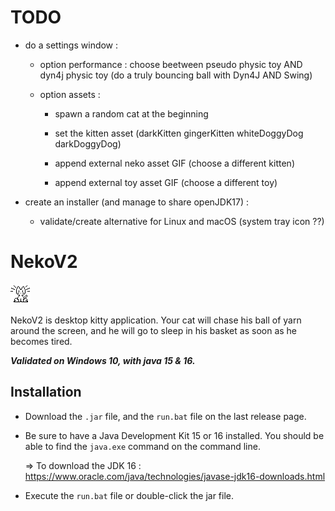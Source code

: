 # TODO

* do a settings window :
  * option performance : choose beetween pseudo physic toy AND dyn4j physic toy (do a truly bouncing ball with Dyn4J AND Swing)

  * option assets :
    * spawn a random cat at the beginning
    * set the kitten asset (darkKitten gingerKitten whiteDoggyDog darkDoggyDog)

    * append external neko asset GIF (choose a different kitten)
    * append external toy asset GIF (choose a different toy)

* create an installer (and manage to share openJDK17) :
    * validate/create alternative for Linux and macOS (system tray icon ??)



# NekoV2

![Neko](https://github.com/Aqueuse/NekoV2/blob/master/src/neko/images/wakeUp.GIF)

NekoV2 is desktop kitty application. Your cat will chase his ball of yarn around the screen,
and he will go to sleep in his basket as soon as he becomes tired.

***Validated on Windows 10, with java 15 & 16.***

## Installation 

* Download the `.jar` file, and the `run.bat` file on the last release page.

* Be sure to have a Java Development Kit 15 or 16 installed.
  You should be able to find the `java.exe` command on the command line.
  
  => To download the JDK 16 : https://www.oracle.com/java/technologies/javase-jdk16-downloads.html

* Execute the `run.bat` file or double-click the jar file.
